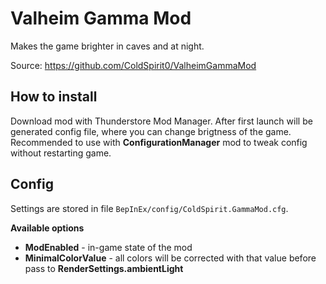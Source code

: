 # Valheim Gamma Mod
Makes the game brighter in caves and at night.

Source: https://github.com/ColdSpirit0/ValheimGammaMod

## How to install

Download mod with Thunderstore Mod Manager. After first launch will be generated config file, where you can change brigtness of the game. Recommended to use with **ConfigurationManager** mod to tweak config without restarting game.

## Config

Settings are stored in file `BepInEx/config/ColdSpirit.GammaMod.cfg`.

**Available options**
* **ModEnabled** - in-game state of the mod
* **MinimalColorValue** - all colors will be corrected with that value before pass to **RenderSettings.ambientLight**
